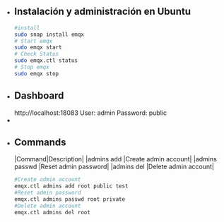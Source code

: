 - ## Instalación y administración en Ubuntu
  ```bash
  #install
  sudo snap install emqx
  # Start emqx
  sudo emqx start
  # Check Status
  sudo emqx.ctl status
  # Stop emqx
  sudo emqx stop
  ```
- ## Dashboard
  http://localhost:18083
  User: admin
  Password: public
-
- ## Commands
  |Command|Description|
  |admins add <Username> <Password> <Tags>|Create admin account|
  |admins passwd <Username> <Password>|Reset admin password|
  |admins del <Username>|Delete admin account|
  ```bash
  #Create admin account
  emqx.ctl admins add root public test
  #Reset admin password
  emqx.ctl admins passwd root private
  #Delete admin account
  emqx.ctl admins del root
  ```